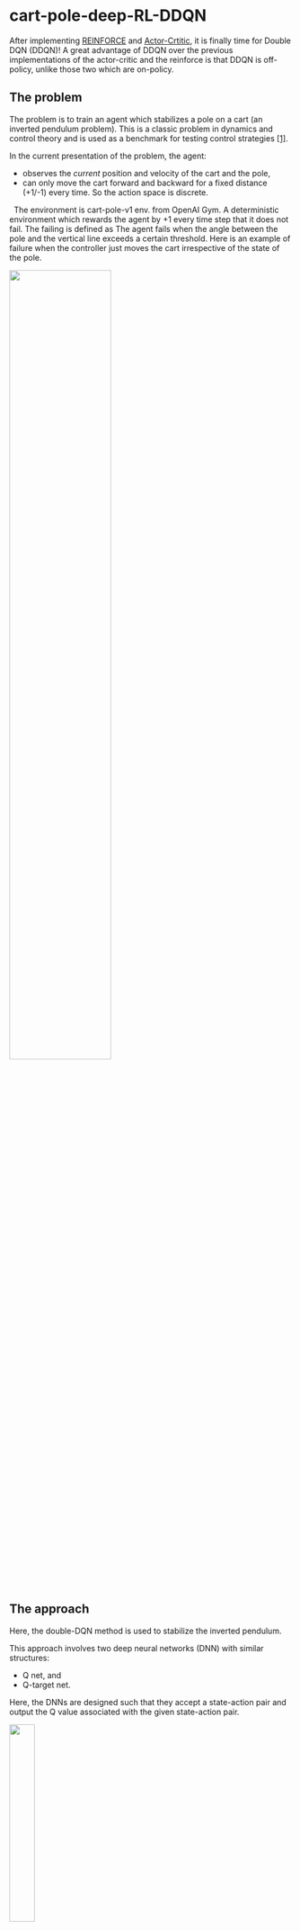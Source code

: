 # cart-pole-deep-RL-DDQN

After implementing [REINFORCE](https://github.com/nima-siboni/simplest-world-REINFORCE) and [Actor-Crtitic](https://github.com/nima-siboni/cart-pole-deep-RL-actor-critic), it is finally time for Double DQN (DDQN)! A great advantage of DDQN over the previous implementations of the actor-critic and the reinforce is that DDQN is off-policy, unlike those two which are on-policy.

## The problem

The problem is to train an agent which stabilizes a pole on a cart (an inverted pendulum problem). This is a classic problem in dynamics and control theory and is used as a benchmark for testing control strategies [[1]](https://en.wikipedia.org/wiki/Inverted_pendulum#:~:text=An%20inverted%20pendulum%20is%20a,additional%20help%20will%20fall%20over).

In the current presentation of the problem, the agent:
- observes the *current* position and velocity of the cart and the pole, 
- can only move the cart forward and backward for a fixed distance (+1/-1) every time. So the action space is discrete.


 
The environment is cart-pole-v1 env. from OpenAI Gym. A deterministic environment which rewards the agent by +1 every time step that it does not fail. The failing is defined as The agent fails when the angle between the pole and the vertical line exceeds a certain threshold. Here is an example of failure when the controller just moves the cart irrespective of the state of the pole.


<img src="./performance-and-animations/animations/not-trained/animation.gif" width="60%">


## The approach

Here, the double-DQN method is used to stabilize the inverted pendulum.

This approach involves two deep neural networks (DNN) with similar structures:
- Q net, and
- Q-target net.

Here, the DNNs are designed such that they accept a state-action pair and output the Q value associated with the given state-action pair.

<img src="./statics/Q_and_Qt.png" width="30%">


## Results

Here, before getting into the details of training of the agents, the performance of the trained agent is shown. 

First, we show a full episode of the agent's behavior, in the environment in which it is trained (i.e. where there is no random perturbations from the ambient). This is for an agent which has reached the maximum performance. We also show quantitatively how the performance is improved as the number of training rounds increases.

Next, we put the agent in a more realistic environment, e.g. where there is a random noise acting on the agent. How well an agent does in an environment which is not its training environment is an important question for real world applications of the RL.

### In absence of random perturbations
Let's first start with a visual demonstration of an episode of a trained agent, as shown here. One can qualitatively see the improvement of the agent in stabilizing the pole.

<img src="./performance-and-animations/animations/trained/animation.gif" width="60%">


One can quantify the *performance* of the agent simply as the duration of the time interval over which it holds the pole before failing. In the following figure, we showed the performance for each episode and also the averaged performance for each policy iteration step. In this case, the data from 60 episodes are used for each policy iteration step.

<img src="./performance-and-animations/results.png" width="60%" rotate='90'>

The maximum performance is limited to 200 steps as this is set by the cart-pole environment of OpenAI Gym as a limit.

### In presence of random perturbations

We also test the agent in presence of random perturbations. Here, we add "wind" which is blowing randomly and leads to a change in the angle of the pole. An instance of such an experiment is presented here, where the color of the background changes as the wind blows. One can observe that although the agent is trained in absence of the wind, it still performs reasonably well in the presence of the wind.

<img src="./performance-and-animations/animations/trained-windy/animation.gif" width="60%">

The windy experiments can be performed using ```simulator-windy.py```. The strength of the wind and its period can be changed by ```wind_power``` and ```wind_period``` variables in the script.


## Requirements
Besides the python3.6 and pip3

* gym==0.17.2
* keras
* numpy
* random2
* tensorflow==2.2.0
* sys-os (only for simulations)

```
pip3 install -r requirements.txt
```
## Usage

To execute the experiment loops and the learning one can run:
```
python3 experience-and-learn.py
```
This script runs experiments for a random policy and improves it. 

To use the simulator for sampling the not/trained agent, run

```
python3 simulator.py
```

## The code structure

The main program is organized in the following way:
* **initialization**: creating the agent with random initial weights/biases. Setting up the environment.

* **filling up the replay buffer**: 

  The simulation is run with the initial random policy for a number of episodes, and the events of all episodes are saved in the replay buffer. Each *event* is a tuple of 
  
  <img src="https://latex.codecogs.com/gif.latex?(s,~a,~r~,~s',~done)" /> 

  where *s* is the current state, *a* is the taken action, *r* is the obtained reward for *(s, a)*, *s'* is the state after taking the action, and *done* indicates whether the end of the episode is reached or not.
  
  Each episode is simulated in the following manner:
  
  **(1)** a random initial state is assigned to the *state* variable,

  **(2)** given the *state*, an action (*a*) is chosen using the policy,

  **(3)** the action *a* is given to the environment, and the environment returns the new state, the reward, and a signal indicating the end of the episode.
  
  **(4)** if the process is not ended, the new state is assigned to the variable *state* and the execution continues to step **(2)** . 

This process is repeated for a number of episodes and all the data are gathered in an instance of the class *History*. 

One should note that the events can come from any policy, as the DDQN is an off-policy method. Nevertheless, a policy which is highly exploratory is preferable as the agent benefits from learning from diverse experiences.

* **learning** : After sampling based on the policy, the obtained data is used to train the DNNs. The train the agent, 

  **(1)** first a random batch is taken from the replay buffer.
  
  **(2)** using the events of the batch the Q-net is trained to fit the Q-values estimated by the Q-target network (this is DQN, and in DDQN there is a small change here, which is introduced to decrease the overestimation of the Q-values). After finishing this step, the algorithm loops back to the step **(1)**. This procedure continues for a fixed number times.
  
  **(3)** After looping over **(1)** and **(2)**, we go back and collect one more episode and add it to the buffer. If the replay buffer has reached its maximum size, some of the old events are deleted (based on first in, first out) and the new events are included. This step is repeated a number of times, where for each time, a complete set of repetition for steps **(1)** and **(2)** are carried out.
  
  **(4)** Finally, the policy with which the experiences are done is changed. After changing the policy, we repeat the whole process from the step **(1)**.
  
The algorithm above is shown best by the following DQN sudo code:

from the [Deep RL course](http://rail.eecs.berkeley.edu/deeprlcourse/) by S. Levin. 

On changing the policy (step 4): In our implementation, this is done by assigning the learned Q-network to the Q-target network, and then using the Q value predictions of this network with epsilon greedy as the exploring policy. This is not a unique choice and one has the freedom of choosing any policy. This freedom is due to the off-policy nature of the DQN (and also DDQN). Nevertheless it might be a good idea to somehow involve the learned information into the policy.
